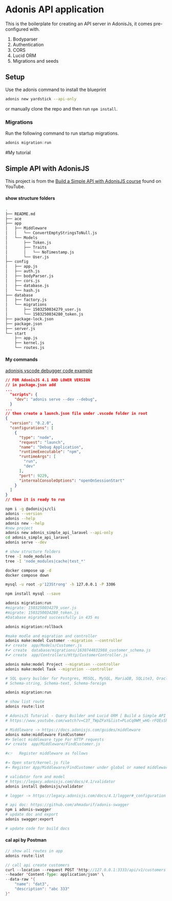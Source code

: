 # Adonis API application

This is the boilerplate for creating an API server in AdonisJs, it comes pre-configured with.

1. Bodyparser
2. Authentication
3. CORS
4. Lucid ORM
5. Migrations and seeds

## Setup

Use the adonis command to install the blueprint

```bash
adonis new yardstick --api-only
```

or manually clone the repo and then run `npm install`.


### Migrations

Run the following command to run startup migrations.

```js
adonis migration:run
```
#My tutorial
## Simple API with AdonisJS
This project is from the [Build a Simple API with AdonisJS course](https://www.youtube.com/watch?v=5wzcRtrRVd4&list=PLoCq0WM_wHG-rFQEsShMQkgGcTO1Hmnvx) found on YouTube.

#### show structure folders
```bash
.
├── README.md
├── ace
├── app
│   ├── Middleware
│   │   └── ConvertEmptyStringsToNull.js
│   └── Models
│       ├── Token.js
│       ├── Traits
│       │   └── NoTimestamp.js
│       └── User.js
├── config
│   ├── app.js
│   ├── auth.js
│   ├── bodyParser.js
│   ├── cors.js
│   ├── database.js
│   └── hash.js
├── database
│   ├── factory.js
│   └── migrations
│       ├── 1503250034279_user.js
│       └── 1503250034280_token.js
├── package-lock.json
├── package.json
├── server.js
└── start
    ├── app.js
    ├── kernel.js
    └── routes.js
```
#### My commands
[adonisjs vscode debugger code example](https://newbedev.com/javascript-adonisjs-vscode-debugger-code-example)
```json
// FOR AdonisJS 4.1 AND LOWER VERSION
// in package.json add
...
  "scripts": {
    "dev": "adonis serve --dev --debug",
  }
...
// then create a launch.json file under .vscode folder in root
{
  "version": "0.2.0",
  "configurations": [
    {
      "type": "node",
      "request": "launch",
      "name": "Debug Application",
      "runtimeExecutable": "npm",
      "runtimeArgs": [
        "run",
        "dev"
      ],
      "port": 9229,
      "internalConsoleOptions": "openOnSessionStart"
    }
  ]
}
// then it is ready to run
```

```bash
npm i -g @adonisjs/cli
adonis --version
adonis --help
adonis new --help
#new project
adonis new adonis_simple_api_laravel --api-only
cd adonis_simple_api_laravel
adonis serve --dev

# show structure folders
tree -I node_modules
tree -I 'node_modules|cache|test_*'

docker compose up -d
docker compose down

mysql -u root -p'123Strong' -h 127.0.0.1 -P 3306

npm install mysql --save

adonis migration:run
#migrate: 1503250034279_user.js
#migrate: 1503250034280_token.js
#Database migrated successfully in 435 ms

adonis migration:rollback

#make modle and migration and controller
adonis make:model Customer --migration --controller
#✔ create  app/Models/Customer.js
#✔ create  database/migrations/1630744831988_customer_schema.js
#✔ create  app/Controllers/Http/CustomerController.js

adonis make:model Project --migration --controller
adonis make:model Task --migration --controller

# SQL query builder for Postgres, MSSQL, MySQL, MariaDB, SQLite3, Oracle, and Amazon Redshift -> https://knexjs.org/
# Schema-string, Schema-text, Schema-foreign

adonis migration:run

# show list route
adonis route:list

# AdonisJS Tutorial - Query Builder and Lucid ORM [ Build a Simple API - Part 6 ]
# https://www.youtube.com/watch?v=C3T_TWpZFaY&list=PLoCq0WM_wHG-rFQEsShMQkgGcTO1Hmnvx&index=6

# Middleware -> https://docs.adonisjs.com/guides/middleware
adonis make:middleware FindCustomer
#> Select middleware type For HTTP requests
#✔ create  app/Middleware/FindCustomer.js

#👉   Register middleware as follows

#→ Open start/kernel.js file
#→ Register App/Middleware/FindCustomer under global or named middleware

# validator form and model
# https://legacy.adonisjs.com/docs/4.1/validator
adonis install @adonisjs/validator

# logger -> https://legacy.adonisjs.com/docs/4.1/logger#_configuration

# api doc: https://github.com/ahmadarif/adonis-swagger
npm i adonis-swagger
# update doc and export
adonis swagger:export

# update code for build docs
```

#### cal api by Postman
```java
// show all routes in app
adonis route:list

// call api create customers
curl --location --request POST 'http://127.0.0.1:3333/api/v1/customers' \
--header 'Content-Type: application/json' \
--data-raw '{
    "name": "dat3",
    "description": "abc 333"
}'
```
